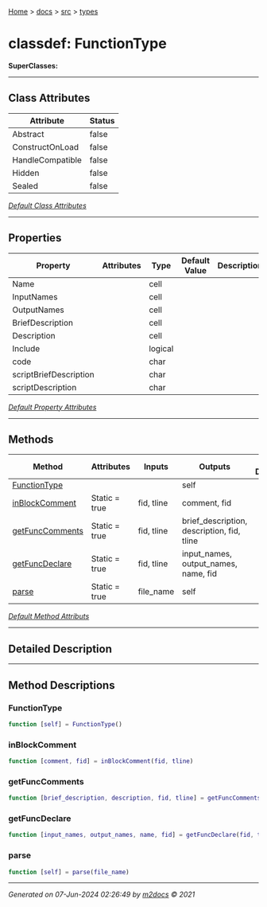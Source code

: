 [Home](../../index.md) > [docs](../../docs_index.md) > [src](../src_index.md) > [types](types_index.md)  


# classdef: FunctionType

**SuperClasses:** 



 ***

## Class Attributes

| Attribute         | Status   | 
| ----------------- | -------- | 
| Abstract | false | 
| ConstructOnLoad | false | 
| HandleCompatible | false | 
| Hidden | false | 
| Sealed | false | 


[*Default Class Attributes*](https://www.mathworks.com/help/matlab/matlab_oop/class-attributes.html)

 ***

## Properties

| Property | Attributes  | Type | Default Value | Description |
| -------- | ----------- | ---- | ------------- | ----------- |
| Name |   | cell |  |  |
| InputNames |   | cell |  |  |
| OutputNames |   | cell |  |  |
| BriefDescription |   | cell |  |  |
| Description |   | cell |  |  |
| Include |   | logical |  |  |
| code |   | char |  |  |
| scriptBriefDescription |   | char |  |  |
| scriptDescription |   | char |  |  |

[*Default Property Attributes*](https://www.mathworks.com/help/matlab/matlab_oop/property-attributes.html)

 ***

## Methods

| Method | Attributes | Inputs | Outputs | Brief Description |
| ------ | ---------- | ------ | ------- | ----------------- |
| [FunctionType](#functiontype) |   |  | self |  |
| [inBlockComment](#inblockcomment) | Static = true | fid, tline | comment, fid |  |
| [getFuncComments](#getfunccomments) | Static = true | fid, tline | brief_description, description, fid, tline |  |
| [getFuncDeclare](#getfuncdeclare) | Static = true | fid, tline | input_names, output_names, name, fid |  |
| [parse](#parse) | Static = true | file_name | self |  |


[*Default Method Attributs*](https://www.mathworks.com/help/matlab/matlab_oop/method-attributes.html)

 ***

## Detailed Description



 ***

## Method Descriptions

 ### FunctionType

```matlab
function [self] = FunctionType()
```

 ### inBlockComment

```matlab
function [comment, fid] = inBlockComment(fid, tline)
```

 ### getFuncComments

```matlab
function [brief_description, description, fid, tline] = getFuncComments(fid, tline)
```

 ### getFuncDeclare

```matlab
function [input_names, output_names, name, fid] = getFuncDeclare(fid, tline)
```

 ### parse

```matlab
function [self] = parse(file_name)
```




***

*Generated on 07-Jun-2024 02:26:49 by [m2docs](https://github.com/crgnam-research/m2docs) © 2021*
